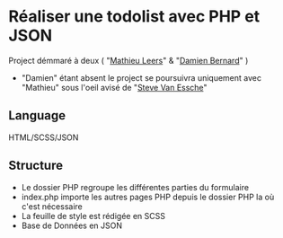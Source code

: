 # Réaliser une todolist avec PHP et JSON

Project démmaré à deux ( "[Mathieu Leers](https://github.com/leersmathieu)" & "[Damien Bernard](https://github.com/damienbernardd)" )  

- "Damien" étant absent le project se poursuivra uniquement avec "Mathieu" sous l'oeil avisé de "[Steve Van Essche](https://github.com/Steve-VE)"

## Language

HTML/SCSS/JSON

## Structure

- Le dossier PHP regroupe les différentes parties du formulaire
- index.php importe les autres pages PHP depuis le dossier PHP la où c'est nécessaire
- La feuille de style est rédigée en SCSS 
- Base de Données en JSON
